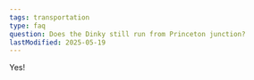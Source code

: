 ```yaml
---
tags: transportation
type: faq
question: Does the Dinky still run from Princeton junction?
lastModified: 2025-05-19
---
```

Yes!
